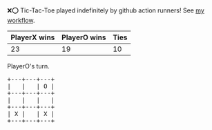 :x::o: Tic-Tac-Toe played indefinitely by github action runners! See [my workflow](.github/workflows/play.yaml).

|PlayerX wins|PlayerO wins|Ties|
|-|-|-|
|23|19|10|

PlayerO's turn.

<pre>
+---+---+---+
|   |   | O |
+---+---+---+
|   |   |   |
+---+---+---+
| X |   | X |
+---+---+---+
</pre>